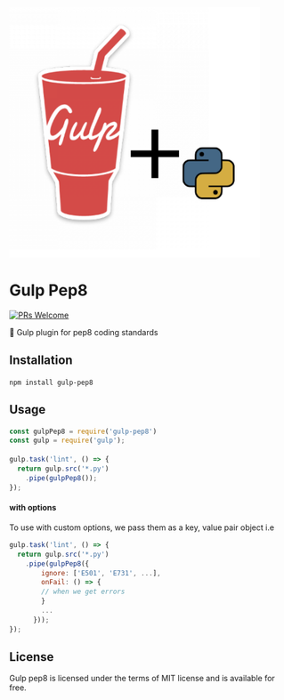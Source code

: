 
<img src="/screenshots/gulp-pep8.png" alt="logo" width="450"/>

# Gulp Pep8
[![PRs Welcome](https://img.shields.io/badge/PRs-welcome-brightgreen.svg?style=flat-square)](http://makeapullrequest.com) 

  :closed_book: Gulp plugin for pep8 coding standards
 
 ## Installation
 `npm install gulp-pep8`
 
## Usage
```javascript
const gulpPep8 = require('gulp-pep8')
const gulp = require('gulp');

gulp.task('lint', () => {
  return gulp.src('*.py')
    .pipe(gulpPep8());
});
```
#### with options
To use with custom options, we pass them as a key, value pair object i.e

```javascript
gulp.task('lint', () => {
  return gulp.src('*.py')
    .pipe(gulpPep8({
        ignore: ['E501', 'E731', ...],
        onFail: () => {
        // when we get errors
        }
        ...
      }));
});
```


## License
Gulp pep8 is licensed under the terms of MIT license and is available for free.
